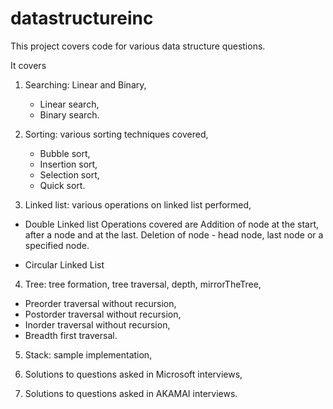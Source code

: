 # datastructureinc
This project covers code for various data structure questions.

It covers
1. Searching: Linear and Binary, 
   - Linear search,
   - Binary search.
   
2. Sorting: various sorting techniques covered, 
   - Bubble sort,
   - Insertion sort,
   - Selection sort,
   - Quick sort.
   
3. Linked list: various operations on linked list performed, 
  - Double Linked list
    Operations covered are 
            Addition of node at the start, after a node and at the last.
            Deletion of node - head node, last node or a specified node.
            
  - Circular Linked List
  
4. Tree: tree formation, tree traversal, depth, mirrorTheTree, 
  - Preorder traversal without recursion,
  - Postorder traversal without recursion,
  - Inorder traversal without recursion,
  - Breadth first traversal.
  
5. Stack: sample implementation, 

6. Solutions to questions asked in Microsoft interviews, 

7. Solutions to questions asked in AKAMAI interviews.
